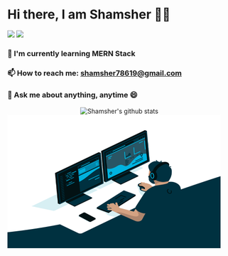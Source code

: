 <span align="left">
 <h1>Hi there, I am Shamsher 👨‍💻 </h1>
 
[![](https://img.icons8.com/material-two-tone/32/000000/linkedin.png)](www.linkedin.com/in/syedshamsher)
[![](https://shamsher.vercel.app/)](portfolio_link)

</span>

 ### 🌱 I'm currently learning MERN Stack
 ### 📫 How to reach me: shamsher78619@gmail.com
 ### 💬 Ask me about anything, anytime 😄
 
  <div align="center" href="https://github.com/syedshamsher">
   <img align="center" src="https://github-readme-stats.vercel.app/api?username=syedshamsher&theme=highcontrast&show_icons=true&count_private=true&include_all_commits=true"       alt="Shamsher's github stats" />
 </div>
  <div align="center">
   <img src="./code.gif" align="left" alt="Coder GIF" width="480" height="300">
  </div>
<!--
**syedshamsher/syedshamsher** is a ✨ _special_ ✨ repository because its `README.md` (this file) appears on your GitHub profile.

Here are some ideas to get you started:

- 🔭 I’m currently working on ...
- 🌱 I’m currently learning ...
- 👯 I’m looking to collaborate on ...
- 🤔 I’m looking for help with ...
- 💬 Ask me about ...
- 📫 How to reach me: ...
- 😄 Pronouns: ...
- ⚡ Fun fact: ...
- 
<span align="center">
 <h1>Hi there, I am Shamsher 👨‍💻 </h1>

[![](https://img.icons8.com/material-two-tone/32/000000/linkedin.png)](www.linkedin.com/in/syedshamsher)
[![](https://img.icons8.com/ios/32/000000/resume-website.png)](portfolio_link)

</span>

<img src="./code.gif" align="right" alt="Coder GIF" width="480" height="300">
 
<div>
- 🌱 I'm currently learning MERN Stack
- 📫 How to reach me: shamsher78619@gmail.com
- 💬 Ask me about anything, anytime 😄
</div>
-->
